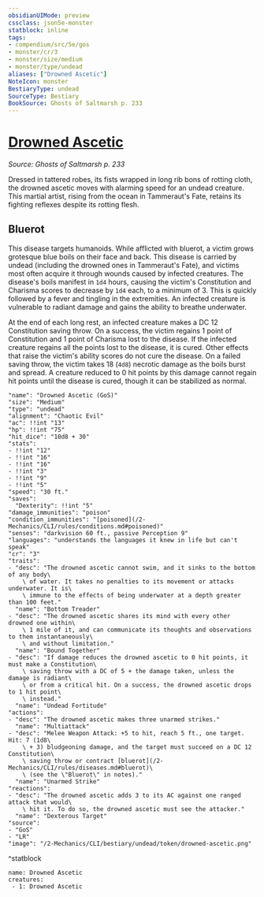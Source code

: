 ```yaml
---
obsidianUIMode: preview
cssclass: json5e-monster
statblock: inline
tags:
- compendium/src/5e/gos
- monster/cr/3
- monster/size/medium
- monster/type/undead
aliases: ["Drowned Ascetic"]
NoteIcon: monster
BestiaryType: undead
SourceType: Bestiary
BookSource: Ghosts of Saltmarsh p. 233
---
```

# [Drowned Ascetic](2-Mechanics/CLI/bestiary/undead/drowned-ascetic-gos.md)
*Source: Ghosts of Saltmarsh p. 233*  

Dressed in tattered robes, its fists wrapped in long rib bons of rotting cloth, the drowned ascetic moves with alarming speed for an undead creature. This martial artist, rising from the ocean in Tammeraut's Fate, retains its fighting reflexes despite its rotting flesh.

## Bluerot

This disease targets humanoids. While afflicted with bluerot, a victim grows grotesque blue boils on their face and back. This disease is carried by undead (including the drowned ones in Tammeraut's Fate), and victims most often acquire it through wounds caused by infected creatures. The disease's boils manifest in `1d4` hours, causing the victim's Constitution and Charisma scores to decrease by `1d4` each, to a minimum of 3. This is quickly followed by a fever and tingling in the extremities. An infected creature is vulnerable to radiant damage and gains the ability to breathe underwater.

At the end of each long rest, an infected creature makes a DC 12 Constitution saving throw. On a success, the victim regains 1 point of Constitution and 1 point of Charisma lost to the disease. If the infected creature regains all the points lost to the disease, it is cured. Other effects that raise the victim's ability scores do not cure the disease. On a failed saving throw, the victim takes 18 (`4d8`) necrotic damage as the boils burst and spread. A creature reduced to 0 hit points by this damage cannot regain hit points until the disease is cured, though it can be stabilized as normal.

```statblock
"name": "Drowned Ascetic (GoS)"
"size": "Medium"
"type": "undead"
"alignment": "Chaotic Evil"
"ac": !!int "13"
"hp": !!int "75"
"hit_dice": "10d8 + 30"
"stats":
- !!int "12"
- !!int "16"
- !!int "16"
- !!int "3"
- !!int "9"
- !!int "5"
"speed": "30 ft."
"saves":
  "Dexterity": !!int "5"
"damage_immunities": "poison"
"condition_immunities": "[poisoned](/2-Mechanics/CLI/rules/conditions.md#poisoned)"
"senses": "darkvision 60 ft., passive Perception 9"
"languages": "understands the languages it knew in life but can't speak"
"cr": "3"
"traits":
- "desc": "The drowned ascetic cannot swim, and it sinks to the bottom of any body\
    \ of water. It takes no penalties to its movement or attacks underwater. It is\
    \ immune to the effects of being underwater at a depth greater than 100 feet."
  "name": "Bottom Treader"
- "desc": "The drowned ascetic shares its mind with every other drowned one within\
    \ 1 mile of it, and can communicate its thoughts and observations to them instantaneously\
    \ and without limitation."
  "name": "Bound Together"
- "desc": "If damage reduces the drowned ascetic to 0 hit points, it must make a Constitution\
    \ saving throw with a DC of 5 + the damage taken, unless the damage is radiant\
    \ or from a critical hit. On a success, the drowned ascetic drops to 1 hit point\
    \ instead."
  "name": "Undead Fortitude"
"actions":
- "desc": "The drowned ascetic makes three unarmed strikes."
  "name": "Multiattack"
- "desc": "Melee Weapon Attack: +5 to hit, reach 5 ft., one target. Hit: 7 (1d8\
    \ + 3) bludgeoning damage, and the target must succeed on a DC 12 Constitution\
    \ saving throw or contract [bluerot](/2-Mechanics/CLI/rules/diseases.md#bluerot)\
    \ (see the \"Bluerot\" in notes)."
  "name": "Unarmed Strike"
"reactions":
- "desc": "The drowned ascetic adds 3 to its AC against one ranged attack that would\
    \ hit it. To do so, the drowned ascetic must see the attacker."
  "name": "Dexterous Target"
"source":
- "GoS"
- "LR"
"image": "/2-Mechanics/CLI/bestiary/undead/token/drowned-ascetic.png"
```
^statblock

```encounter-table
name: Drowned Ascetic
creatures:
 - 1: Drowned Ascetic
```